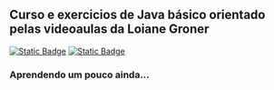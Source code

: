 ## Curso e exercicios de Java básico orientado pelas videoaulas da Loiane Groner
<div>
<a href="https://www.youtube.com/watch?v=LnORjqZUMIQ&list=PLGxZ4Rq3BOBq0KXHsp5J3PxyFaBIXVs3r"><img alt="Static Badge" src="https://img.shields.io/badge/Java%20B%C3%A1sico%20-%20playlist%20Curso%20-%20red"></a>
<a href="https://www.youtube.com/@loianegroner"><img alt="Static Badge" src="https://img.shields.io/badge/Youtube%20-%20red"></a>
</div>

### Aprendendo um pouco ainda...

